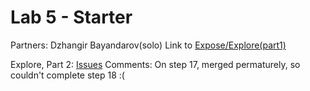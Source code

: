 # Lab 5 - Starter
Partners: Dzhangir Bayandarov(solo)
Link to [Expose/Explore(part1)](https://dzhango.github.io/Lab5_Starter/)

Explore, Part 2:
[Issues](https://github.com/Dzhango/github-actions-for-ci/issues/4)
Comments: On step 17, merged permaturely, so couldn't complete step 18 :(
